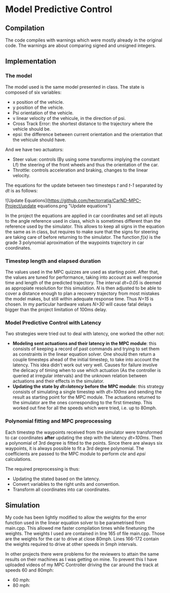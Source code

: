 # Model Predictive Control
## Compilation
The code compiles with warnings which were mostly already in the original code. The warnings are about comparing signed and unsigned integers.

## Implementation

### The model

The model used is the same model presented in class. The state is composed of six variables:
* x position of the vehicle.
* y position  of the vehicle.
* Psi orientation of the vehicle.
* v linear velocity of the vehicule, in the direction of psi.
* Cross Track Error: the shortest distance to the trajectory where the vehicle should be.
* epsi: the difference between current orientation and the orientation that the vehicule should have.

And we have two actuators:
* Steer value: controls (By using some transforms implying the constant Lf) the steering of the front wheels and thus the orientation of the car.
* Throttle: controls acceleration and braking, changes to the linear velocity.

The equations for the update between two timesteps *t* and *t-1* separated by *dt* is as follows:

![Update Equations](https://github.com/hectorratia/CarND-MPC-Project/update equations.png "Update equations")

In the project the equations are applied in car coordinates and set all inputs to the angle reference used in class, which is sometimes different than the reference used by the simulator. This allows to keep all signs in the equation the same as in class, but requires to make sure that the signs for steering are taking care of before returning to the simulator. The function *f(x)* is the grade 3 polynomial aproximation of the waypoints trajectory in car coordinates.

### Timestep length and elapsed duration

The values used in the MPC quizzes are used as starting point. After that, the values are tuned for performance, taking into account as well response time and length of the predicted trajectory. The interval *dt=0.05* is deemed as appropiate resolution for this simulation. *N* is then adjusted to be able to cover a distance enough to plan a recovery trajectory from most mistakes the model makes, but still within adequate response time. Thus *N=15* is chosen. In my particular hardware values *N>30* will cause fatal delays bigger than the project limitation of 100ms delay.

### Model Predictive Control with Latency

Two strategies were tried out to deal with latency, one worked the other not:
* **Modeling sent actuations and their latency in the MPC module**: this consists of keeping a record of past commands and trying to set them as constraints in the linear equation solver. One should then return a couple timesteps ahead of the initial timestep, to take into account the latency. This idea didn't work out very well. Causes for failure involve the delicacy of timing when to use which actuation (As the controller is queried at irregular intervals) and the unknown relation between actuations and their effects in the simulator.
* **Updating the state by _dt=latency_ before the MPC module**: this strategy consists of simulating a single timestep with *dt=100ms* and sending the result as starting point for the MPC module. The actuations returned to the simulator are the ones corresponding to the first timestep. This worked out fine for all the speeds which were tried, i.e. up to 80mph.

### Polynomial fitting and MPC preprocessing
Each timestep the waypoints received from the simulator were transformed to car coordinates **after** updating the step with the latency *dt=100ms*. Then a polynomial of 3rd degree is fitted to the points. Since there are always six waypoints, it is always possible to fit a 3rd degree polynomial. The coefficients are passed to the MPC module to perform *cte* and *epsi* calculations.

The required preprocessing is thus:
* Updating the stated based on the latency.
* Convert variables to the right units and convention.
* Transform all coordinates into car coordinates.

## Simulation

My code has been lightly modified to allow the weights for the error function used in the linear equation solver to be parametrised from main.cpp. This allowed me faster compilation times while finetuning the weights. The weights I used are contained in line 165 of file main.cpp. Those are the weights for the car to drive at close 80mph. Lines 166-172 contain the weights required to drive at other speeds in 5mph intervals.

In other projects there were problems for the reviewers to attain the same results on their machines as I was getting on mine. To prevent this I have uploaded videos of my MPC Controller driving the car around the track at speeds 60 and 80mph:
* 60 mph:
* 80 mph:

